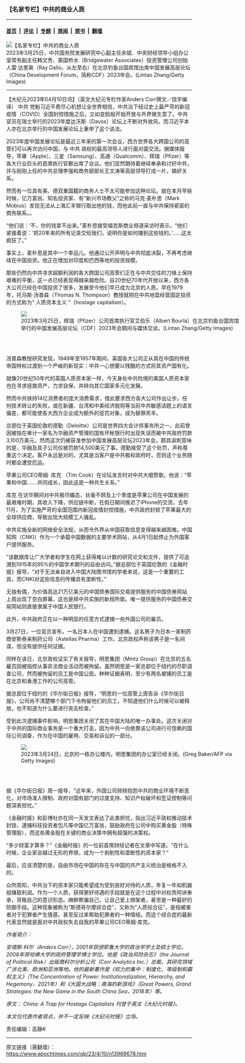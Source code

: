 ### 【名家专栏】中共的商业人质

---

#### [首页](../../../..?n13969678) &nbsp;|&nbsp; [评论](../../../../../epoch-comment?n13969678) &nbsp;|&nbsp; [专题](../../../../../epoch-special?n13969678) &nbsp;|&nbsp; [禁闻](../../../../../epoch-news?n13969678) &nbsp;|&nbsp; [禁书](../../../../../books?n13969678) &nbsp;|&nbsp; [翻墙](https://github.com/gfw-breaker/nogfw/blob/master/README.md?n13969678)


<div><img alt="【名家专栏】中共的商业人质" class="attachment-djy_600_400 size-djy_600_400 wp-post-image" src="https://i.epochtimes.com/assets/uploads/2023/04/id13969751-china-development-forum-2023-1200x800-600x400.jpg"/>
<div class="caption">
 2023年3月25日，中共国务院发展研究中心副主任余斌、中央财经领导小组办公室常务副主任韩文秀、美国桥水（Bridgewater Associates）投资管理公司创始人雷‧达里奥（Ray Dalio，从左至右）在北京钓鱼台国宾馆出席中国发展高层论坛（China Development Forum，简称CDF）2023年会。(Lintao Zhang/Getty Images)
</div></div><hr/><div class="post_content" id="artbody" itemprop="articleBody">
 <!-- article content begin -->
 <p>
  【大纪元2023年04月10日讯】（英文大纪元专栏作家Anders Corr撰文／信宇编译）
  <ok href="https://www.epochtimes.com/gb/tag/%E4%B8%AD%E5%85%B1.html">
   中共
  </ok>
  党魁习近平费尽心机想让全世界相信，中共治下经过史上最严苛的新冠疫情（COVID）全国封控措施之后，又如变脸般开始开放与外界做生意了。中共官员在瑞士举行的2023年度达沃斯（Davos）论坛上不断对外放风，而习近平本人亦在北京举行的中国发展论坛上重申了这个说法。
 </p>
 <p>
  2023年度中国发展论坛是最近三年来的第一次会议，西方世界各大跨国公司的高管们可以再次访问中国，与
  <ok href="https://www.epochtimes.com/gb/tag/%E4%B8%AD%E5%85%B1.html">
   中共
  </ok>
  政权的最高领导人进行面对面交流。据媒体报导，苹果（Apple）、三星（Samsung）、高通（Qualcomm）、辉瑞（Pfizer）等各大行业巨头的首席执行官都出席了会议。他们显然期待着继续奉承和讨好中共，并与刚刚上任的中共总理李强和商务部部长王文涛等高层领导打成一片，搞好关系。
 </p>
 <p>
  然而有一位具有美、德双重国籍的商务人士不太可能参加这种论坛。就在本月早些时候，亿万富翁、知名投资家、有“新兴市场教父”之称的马克‧麦朴思（Mark Mobius）发现无法从上海汇丰银行取出他的钱，而他此前一直与中共保持紧密的商务联系。。
 </p>
 <p>
  “他们说：‘不，你的钱拿不出来。”麦朴思接受福克斯商业频道采访时表示，“他们紧接着说：‘把20年来的所有记录交给我们，说明你是如何赚到这些钱的。’……这太疯狂了。”
 </p>
 <p>
  事实上，麦朴思是其中一个幸运儿。他通过公开声明与中共彻底决裂，不再考虑继续在中国投资。他正在增加对印度和巴西等地的投资规模。
 </p>
 <p>
  那些仍然向中共寻求超额利润的各大跨国公司高管们正在与中共交往的刀锋上保持艰难的平衡，这一点已经表现得越来越危险。自20世纪70年代开放以来，西方各大公司已经在中国投资了很多，发展至今他们早已成为北京的人质。早在1979年，托马斯‧汤普森（Thomas N. Thompson）教授就把在中共地盘经营固定投资的方式称为“
  <ok href="https://www.epochtimes.com/gb/tag/%E4%BA%BA%E8%B4%A8%E8%B5%84%E6%9C%AC%E4%B8%BB%E4%B9%89.html">
   人质资本主义
  </ok>
  ”（hostage capitalism）。
 </p>
 <figure class="wp-caption aligncenter" style="width: 600px">
  <ok href="  https://img.theepochtimes.com/assets/uploads/2023/03/29/id5156844-GettyImages-1476087592-1-1200x800.jpeg" rel="noreferrer noopener" target="_blank">
   <img class="" src=" https://img.theepochtimes.com/assets/uploads/2023/03/29/id5156844-GettyImages-1476087592-1-1200x800.jpeg"/>
  </ok>
  <br/><figcaption class="wp-caption-text">
   2023年3月25日，辉瑞（Pfizer）公司首席执行官艾伯乐（Albert Bourla）在北京钓鱼台国宾馆举行的中国发展高层论坛（CDF）2023年会期间与媒体交谈。(Lintao Zhang/Getty Images)
  </figcaption><br/>
 </figure><br/>
 <p>
  汤普森教授研究发现，1949年至1957年期间，英国各大公司正从其在中国的传统帝国特权过渡到一个严峻的新现实：中共一心想要以残酷的方式将其资产国有化。
 </p>
 <p>
  就像20世纪50年代的英国人质资本家一样，今天身处中共险境的美国人质资本家也在寻求拯救资产，力求自保，并转向其它国家多元化发展。
 </p>
 <p>
  然而中共挟持14亿消费者的庞大消费需求，借此要求西方各大公司作出让步。任何技术转让的失败，或在新疆、台湾和中美经济脱钩等当前中共敏感话题上的语言偏差，都可能使各大西方企业成为额外的惩罚对象，成为替罪羔羊。
 </p>
 <p>
  总部位于英国伦敦的德勤（Deloitte）公司是世界四大会计师事务所之一，此前曾因被指在审计一家名为华融资产管理的国有坏帐银行时出现失误而被中共政府罚款3,100万美元，然而这次仍被获准参加中国发展高层论坛2023年会。颇具讽刺意味的是，华融及其子公司仅被罚款14,500美元了事。德勤接受了这个处罚，声称尊重这个决定。客户永远是对的，尤其是当客户是中共极权政府时，否则这个业务随时都会遭受厄运。
 </p>
 <p>
  苹果公司CEO蒂姆‧
  <ok href="https://www.epochtimes.com/gb/tag/%E5%BA%93%E5%85%8B.html">
   库克
  </ok>
  （Tim Cook）在论坛发言时对中共大唱赞歌。他说：“苹果和中国…….共同成长，因此这是一种共生关系。”
 </p>
 <p>
  <ok href="https://www.epochtimes.com/gb/tag/%E5%BA%93%E5%85%8B.html">
   库克
  </ok>
  在访华期间对中共极尽媚态，丝毫不顾及上个季度是苹果公司在中国发展的最艰难时期，其收入下降，供应链中断，在假日期间推迟了iPhone的交货。去年11月，为了实施严苛的全国范围内新冠疫情封控措施，中共政府封锁了苹果最大的全球供应商，导致出现大规模工人骚乱。
 </p>
 <p>
  中共实施全新的网络安全法规，从而令外界从中国获取信息变得越来越困难。中国知网（CNKI）作为一个承载中国数据的主要学术网站，从4月1日起停止为外国客户提供服务。
 </p>
 <p>
  “该数据库让广大学者和学生在网上获得难以计数的研究论文和文件，提供了可追溯到1915年的95%的中国学术期刊的自由访问。”据总部位于英国伦敦的《金融时报》报导，“对于无法亲自进入中国大陆图书馆的学者来说，这是一个重要的工具，而CNKI对这些信息的传播具有垄断性。”
 </p>
 <p>
  无独有偶，为价值高达21万亿美元的中国债券国际交易提供服务的中国债券网站上周出现了空白屏幕，这也是拜中共实施的新规所致。唯一提供服务的中国债券交易网站则直接隶属于中国人民银行。
 </p>
 <p>
  此外，中共政府正在以一种明显的任意方式逮捕一些外国公司的雇员。
 </p>
 <p>
  3月27日，一位官员宣布，一名日本人在中国遭到逮捕。这名男子为日本一家制药商安斯泰来制药公司（Astellas Pharma）工作。北京政权声称该男子是一名间谍，但没有提供任何证据。
 </p>
 <p>
  同样在该日，北京政权证实了有关报导，明思集团（Mintz Group）在北京的五名雇员因被指控从事非法商业活动而被拘留。虽然明思是一家总部位于纽约的尽职调查公司，然而被拘留的员工是中国公民。种种证据表明，至少有两名被捕的员工是在北京和香港工作的公司高管。
 </p>
 <p>
  据总部位于纽约的《华尔街日报》报导，“明思的一位高管上周告诉《华尔街日报》，公司尚不清楚哪个部门下令拘留他们的员工，不知道他们什么时候可以被释放，也不知道为什么要进行突击检查。”
 </p>
 <p>
  受到此次逮捕事件影响，明思集团关闭了其在中国大陆的唯一办事处。这次关闭对于中共的国际商业事务是一个重大打击，因为中共一向依靠该公司进行可信赖的国际公司调查，作为在中国的雇用、交易和诉讼的一部分。
 </p>
 <figure class="wp-caption aligncenter" style="width: 605px">
  <ok href=" https://img.theepochtimes.com/assets/uploads/2023/03/29/id5156848-GettyImages-1249214916-1200x799.jpg" rel="noreferrer noopener" target="_blank">
   <img class="" src="https://img.theepochtimes.com/assets/uploads/2023/03/29/id5156848-GettyImages-1249214916-1200x799.jpg"/>
  </ok>
  <br/><figcaption class="wp-caption-text">
   2023年3月24日，北京的一栋办公楼内，明思集团的办公室已经关闭。(Greg Baker/AFP via Getty Images)
  </figcaption><br/>
 </figure><br/>
 <p>
  据《华尔街日报》周一报导，“近年来，外国公司频频抱怨中共的商业环境不断恶化，对市场准入限制、政府对国有部门的过度支持、知识产权破坏和签证控制等问题深表担忧。”
 </p>
 <p>
  《金融时报》和彭博社亦在同一天发文表达了此类担忧，指出习近平政权推动技术封锁，逮捕科技投资者包凡等中国亿万富翁，鼓励政府在公司中购买黄金股（特殊管理股），而这些黄金股在关键的商业决策中拥有超强的决策权。
 </p>
 <p>
  “多少财富才算多？”《金融时报》的一位前首席财经记者在文章中写道。“在什么时候，企业家会越过无形的界限，成为一个剥削性和垄断性的资本家？”
 </p>
 <p>
  最后，应该清楚的是，自由市场在中国的存在与中国的共产主义统治是格格不入的。
 </p>
 <p>
  众所周知，中共治下的资本家只能希望成为受到良好对待的人质，年复一年如机器般赚取利润。作为一个人质，获得更好待遇的手段就是在这个过程中对权贵阿谀奉承，背叛自己的意识形态。麻醉欺骗自己，让自己爱上绑架者，甚至是一种最好的防御手段。这种现象被称为“斯德哥尔摩综合症”，又称为“人质综合征”，是指被害者对于犯罪者产生情感，甚至反过来帮助犯罪者的一种情结。而这个综合症的最新代表显然就是面对中共政权失去自我的苹果公司CEO蒂姆‧库克。
 </p>
 <p>
  <em>
   作者简介：
  </em>
 </p>
 <p>
  <em>
   安德斯‧科尔（Anders Corr），2001年获颁耶鲁大学的政治学学士及硕士学位，2008年获哈佛大学的政府管理学博士学位。他是《政治风险杂志》（the Journal of Political Risk）出版商科尔分析公司（Corr Analytics Inc.）总裁，其研究领域广涉北美、欧洲和亚洲等地。他的最新著作是《权力的集中：制度化、等级制和霸权主义》（The Concentration of Power: Institutionalization, Hierarchy, and Hegemony，2021年）和《大国大战略：南海的新游戏》（Great Powers, Grand Strategies: the New Game in the South China Sea，2018年）等。
  </em>
 </p>
 <p>
  <em>
   原文：
   <ok href="https://www.theepochtimes.com/china-a-trap-for-hostage-capitalists_5156800.html" rel="noopener noreferrer" target="_blank">
    China: A Trap for Hostage Capitalists
   </ok>
   刊登于英文《大纪元时报》。
  </em>
 </p>
 <p>
  <em>
   本文仅代表作者观点，并不一定反映《大纪元时报》立场。
  </em>
 </p>
 <p>
  责任编辑：高静#
 </p>
 <!-- article content end -->
 <div id="below_article_ad">
 </div>
</div>


---

原文链接（需翻墙）：https://www.epochtimes.com/gb/23/4/10/n13969678.htm